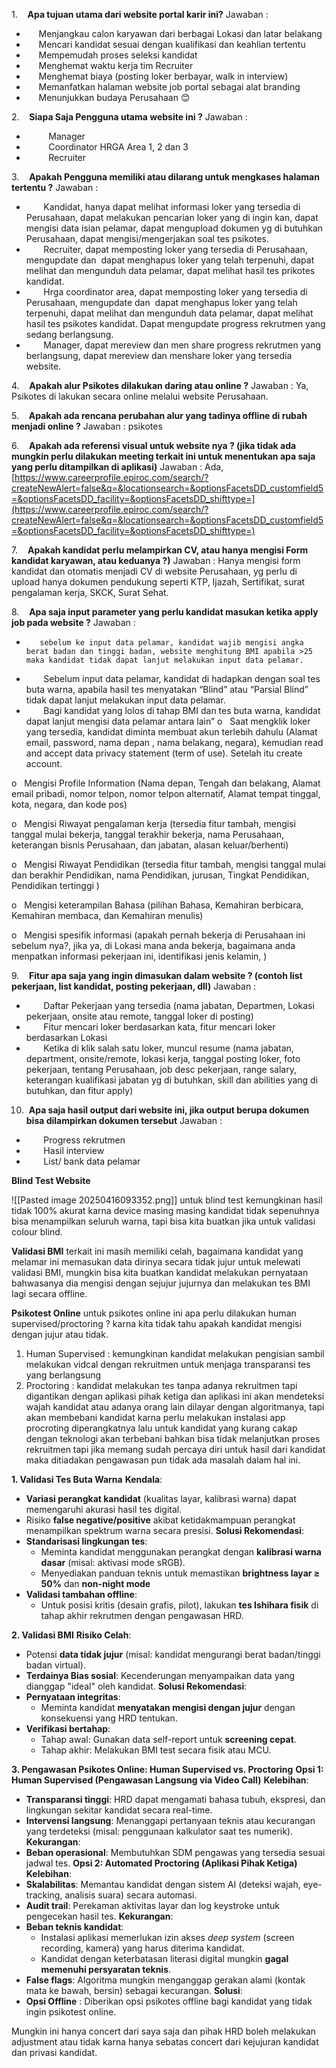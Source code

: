 1.    **Apa tujuan utama dari website portal karir ini?**
Jawaban :
-      Menjangkau calon karyawan dari berbagai Lokasi dan latar belakang
-      Mencari kandidat sesuai dengan kualifikasi dan keahlian tertentu
-      Mempemudah proses seleksi kandidat
-      Menghemat waktu kerja tim Recruiter
-      Menghemat biaya (posting loker berbayar, walk in interview)
-      Memanfatkan halaman website job portal sebagai alat branding
-      Menunjukkan budaya Perusahaan 😊

2.    **Siapa Saja Pengguna utama website ini ?**
Jawaban :
-          Manager
-          Coordinator HRGA Area 1, 2 dan 3
-          Recruiter

3.    **Apakah Pengguna memiliki atau dilarang untuk mengkases halaman tertentu ?**
Jawaban :
-        Kandidat, hanya dapat melihat informasi loker yang tersedia di Perusahaan, dapat melakukan pencarian loker yang di ingin kan, dapat mengisi data isian pelamar, dapat mengupload dokumen yg di butuhkan Perusahaan, dapat mengisi/mengerjakan soal tes psikotes.
-        Recruiter, dapat memposting loker yang tersedia di Perusahaan, mengupdate dan  dapat menghapus loker yang telah terpenuhi, dapat melihat dan mengunduh data pelamar, dapat melihat hasil tes prikotes kandidat.
-        Hrga coordinator area, dapat memposting loker yang tersedia di Perusahaan, mengupdate dan  dapat menghapus loker yang telah terpenuhi, dapat melihat dan mengunduh data pelamar, dapat melihat hasil tes psikotes kandidat. Dapat mengupdate progress rekrutmen yang sedang berlangsung.
-        Manager, dapat mereview dan men share progress rekrutmen yang berlangsung, dapat mereview dan menshare loker yang tersedia website.

4.    **Apakah alur Psikotes dilakukan daring atau online ?**
Jawaban : Ya, Psikotes di lakukan secara online melalui website Perusahaan.

5.    **Apakah ada rencana perubahan alur yang tadinya offline di rubah menjadi online ?**
 Jawaban : psikotes

6.    **Apakah ada referensi visual untuk website nya ? (jika tidak ada mungkin perlu dilakukan meeting terkait ini untuk menentukan apa saja yang perlu ditampilkan di aplikasi)**
Jawaban :
Ada, [https://www.careerprofile.epiroc.com/search/?createNewAlert=false&q=&locationsearch=&optionsFacetsDD_customfield5=&optionsFacetsDD_facility=&optionsFacetsDD_shifttype=](https://www.careerprofile.epiroc.com/search/?createNewAlert=false&q=&locationsearch=&optionsFacetsDD_customfield5=&optionsFacetsDD_facility=&optionsFacetsDD_shifttype=)

7.    **Apakah kandidat perlu melampirkan CV, atau hanya mengisi Form kandidat karyawan, atau keduanya ?)**
Jawaban : Hanya mengisi form kandidat dan otomatis menjadi CV di website Perusahaan, yg perlu di upload hanya dokumen pendukung seperti KTP, Ijazah, Sertifikat, surat pengalaman kerja, SKCK, Surat Sehat.

8.    **Apa saja input parameter yang perlu kandidat masukan ketika apply job pada website ?**
Jawaban : 
-        sebelum ke input data pelamar, kandidat wajib mengisi angka berat badan dan tinggi badan, website menghitung BMI apabila >25 maka kandidat tidak dapat lanjut melakukan input data pelamar.
-        Sebelum input data pelamar, kandidat di hadapkan dengan soal tes buta warna, apabila hasil tes menyatakan “Blind” atau “Parsial Blind” tidak dapat lanjut melakukan input data pelamar.
-        Bagi kandidat yang lolos di tahap BMI dan tes buta warna, kandidat dapat lanjut mengisi data pelamar antara lain”
o   Saat mengklik loker yang tersedia, kandidat diminta membuat akun terlebih dahulu (Alamat email, password, nama depan , nama belakang, negara), kemudian read and accept data privacy statement (term of use). Setelah itu create account.

o   Mengisi Profile Information (Nama depan, Tengah dan belakang, Alamat email pribadi, nomor telpon, nomor telpon alternatif, Alamat tempat tinggal, kota, negara, dan kode pos)

o   Mengisi Riwayat pengalaman kerja (tersedia fitur tambah, mengisi tanggal mulai bekerja, tanggal terakhir bekerja, nama Perusahaan, keterangan bisnis Perusahaan, dan jabatan, alasan keluar/berhenti)

o   Mengisi Riwayat Pendidikan (tersedia fitur tambah, mengisi tanggal mulai dan berakhir Pendidikan, nama Pendidikan, jurusan, Tingkat Pendidikan, Pendidikan tertinggi )

o   Mengisi keterampilan Bahasa (pilihan Bahasa, Kemahiran berbicara, Kemahiran membaca, dan Kemahiran menulis)

o   Mengisi spesifik informasi (apakah pernah bekerja di Perusahaan ini sebelum nya?, jika ya, di Lokasi mana anda bekerja, bagaimana anda menpatkan informasi pekerjaan ini, identifikasi jenis kelamin, )

9.    **Fitur apa saja yang ingin dimasukan dalam website ? (contoh list pekerjaan, list kandidat, posting pekerjaan, dll)**
Jawaban :
-        Daftar Pekerjaan yang tersedia (nama jabatan, Departmen, Lokasi pekerjaan, onsite atau remote, tanggal loker di posting)
-        Fitur mencari loker berdasarkan kata, fitur mencari loker berdasarkan Lokasi
-        Ketika di klik salah satu loker, muncul resume (nama jabatan, department, onsite/remote, lokasi kerja, tanggal posting loker, foto pekerjaan, tentang Perusahaan, job desc pekerjaan, range salary, keterangan kualifikasi jabatan yg di butuhkan, skill dan abilities yang di butuhkan, dan fitur apply)

10.  **Apa saja hasil output dari website ini, jika output berupa dokumen bisa dilampirkan dokumen tersebut**
Jawaban :
-        Progress rekrutmen
-        Hasil interview
-        List/ bank data pelamar



**Blind Test Website**

![[Pasted image 20250416093352.png]]
untuk blind test kemungkinan hasil tidak 100% akurat karna device masing masing kandidat tidak sepenuhnya bisa menampilkan seluruh warna, tapi bisa kita buatkan jika untuk validasi colour blind.

**Validasi BMI**
terkait ini masih memiliki celah, bagaimana kandidat yang melamar ini memasukan data dirinya secara tidak jujur untuk melewati validasi BMI, mungkin bisa kita buatkan kandidat melakukan pernyataan bahwasanya dia mengisi dengan sejujur jujurnya dan melakukan tes BMI lagi secara offline.

**Psikotest Online**
untuk psikotes online ini apa perlu dilakukan human supervised/proctoring ? karna kita tidak tahu apakah kandidat mengisi dengan jujur atau tidak.
1. Human Supervised : kemungkinan kandidat melakukan pengisian sambil melakukan vidcal dengan rekruitmen untuk menjaga transparansi tes yang berlangsung
2. Proctoring : kandidat melakukan tes tanpa adanya rekruitmen tapi digantikan dengan aplikasi pihak ketiga dan aplikasi ini akan mendeteksi wajah kandidat atau adanya orang lain dilayar dengan algoritmanya, tapi akan membebani kandidat karna perlu melakukan instalasi app procroting diperangkatnya lalu untuk kandidat yang kurang cakap dengan teknologi akan terbebani bahkan bisa tidak melanjutkan proses rekruitmen
tapi jika memang sudah percaya diri untuk hasil dari kandidat maka ditiadakan pengawasan pun tidak ada masalah dalam hal ini.


 **1. Validasi Tes Buta Warna**
**Kendala**:
- **Variasi perangkat kandidat** (kualitas layar, kalibrasi warna) dapat memengaruhi akurasi hasil tes digital.
- Risiko **false negative/positive** akibat ketidakmampuan perangkat menampilkan spektrum warna secara presisi.
**Solusi Rekomendasi**:
- **Standarisasi lingkungan tes**:
    - Meminta kandidat menggunakan perangkat dengan **kalibrasi warna dasar** (misal: aktivasi mode sRGB).
    - Menyediakan panduan teknis untuk memastikan **brightness layar ≥ 50%** dan **non-night mode** 
- **Validasi tambahan offline**:
    - Untuk posisi kritis (desain grafis, pilot), lakukan **tes Ishihara fisik** di tahap akhir rekrutmen dengan pengawasan HRD.

 **2. Validasi BMI**
**Risiko Celah**:
- Potensi **data tidak jujur** (misal: kandidat mengurangi berat badan/tinggi badan virtual).
- **Terdainya Bias sosial**: Kecenderungan menyampaikan data yang dianggap "ideal" oleh kandidat.
**Solusi Rekomendasi**:
- **Pernyataan integritas**:
    - Meminta kandidat **menyatakan mengisi dengan  jujur** dengan konsekuensi yang HRD tentukan.
- **Verifikasi bertahap**:
    - Tahap awal: Gunakan data self-report untuk **screening cepat**.
    - Tahap akhir: Melakukan BMI test secara fisik atau MCU.

**3. Pengawasan Psikotes Online: Human Supervised vs. Proctoring**
**Opsi 1: Human Supervised (Pengawasan Langsung via Video Call)**
**Kelebihan**:
- **Transparansi tinggi**: HRD dapat mengamati bahasa tubuh, ekspresi, dan lingkungan sekitar kandidat secara real-time.
- **Intervensi langsung**: Menanggapi pertanyaan teknis atau kecurangan yang terdeteksi (misal: penggunaan kalkulator saat tes numerik).
**Kekurangan**:
- **Beban operasional**: Membutuhkan SDM pengawas yang tersedia sesuai jadwal tes.
**Opsi 2: Automated Proctoring (Aplikasi Pihak Ketiga)**
**Kelebihan**:
- **Skalabilitas**: Memantau kandidat dengan sistem AI (deteksi wajah, eye-tracking, analisis suara) secara automasi.
- **Audit trail**: Perekaman aktivitas layar dan log keystroke untuk pengecekan hasil tes.
**Kekurangan**:
- **Beban teknis kandidat**:
    - Instalasi aplikasi memerlukan izin akses _deep system_ (screen recording, kamera) yang harus diterima kandidat.
    - Kandidat dengan keterbatasan literasi digital mungkin **gagal memenuhi persyaratan teknis**.
- **False flags**: Algoritma mungkin menganggap gerakan alami (kontak mata ke bawah, bersin) sebagai kecurangan.
**Solusi**: 
- **Opsi Offline** : Diberikan opsi psikotes offline bagi kandidat yang tidak ingin psikotest online.

Mungkin ini hanya concert dari saya saja dan pihak HRD boleh melakukan adjustment atau tidak karna hanya sebatas concert dari kejujuran kandidat dan privasi kandidat.
